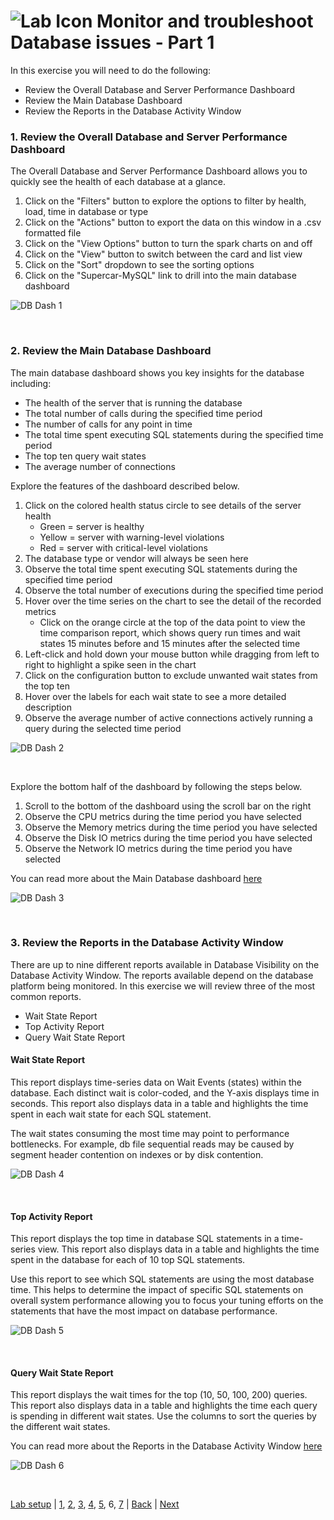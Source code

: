 ![Lab Icon](./assets/images/lab-icon.png) Monitor and troubleshoot Database issues - Part 1
=========================================================================

In this exercise you will need to do the following:

- Review the Overall Database and Server Performance Dashboard
- Review the Main Database Dashboard
- Review the Reports in the Database Activity Window


### **1.** Review the Overall Database and Server Performance Dashboard

The Overall Database and Server Performance Dashboard allows you to quickly see the health of each database at a glance.

1. Click on the "Filters" button to explore the options to filter by health, load, time in database or type
2. Click on the "Actions" button to export the data on this window in a .csv formatted file
3. Click on the "View Options" button to turn the spark charts on and off
4. Click on the "View" button to switch between the card and list view
5. Click on the "Sort" dropdown to see the sorting options
6. Click on the "Supercar-MySQL" link to drill into the main database dashboard

![DB Dash 1](./assets/images/06-db-dashboard-01.png)

<br>

### **2.** Review the Main Database Dashboard

The main database dashboard shows you key insights for the database including:

- The health of the server that is running the database
- The total number of calls during the specified time period
- The number of calls for any point in time
- The total time spent executing SQL statements during the specified time period
- The top ten query wait states
- The average number of connections

Explore the features of the dashboard described below.

1. Click on the colored health status circle to see details of the server health
   - Green = server is healthy
   - Yellow = server with warning-level violations
   - Red = server with critical-level violations
2. The database type or vendor will always be seen here
3. Observe the total time spent executing SQL statements during the specified time period
4. Observe the total number of executions during the specified time period
5. Hover over the time series on the chart to see the detail of the recorded metrics
   - Click on the orange circle at the top of the data point to view the time comparison report, which shows query run times and wait states 15 minutes before and 15 minutes after the selected time
6. Left-click and hold down your mouse button while dragging from left to right to highlight a spike seen in the chart
7. Click on the configuration button to exclude unwanted wait states from the top ten
8. Hover over the labels for each wait state to see a more detailed description
9.  Observe the average number of active connections actively running a query during the selected time period

![DB Dash 2](./assets/images/06-db-dashboard-02.png)

<br>

Explore the bottom half of the dashboard by following the steps below.

1. Scroll to the bottom of the dashboard using the scroll bar on the right
2. Observe the CPU metrics during the time period you have selected
3. Observe the Memory metrics during the time period you have selected
4. Observe the Disk IO metrics during the time period you have selected
5. Observe the Network IO metrics during the time period you have selected

You can read more about the Main Database dashboard [here](https://docs.appdynamics.com/display/latest/Database+Dashboard)


![DB Dash 3](./assets/images/06-db-dashboard-03.png)

<br>

### **3.** Review the Reports in the Database Activity Window

There are up to nine different reports available in Database Visibility on the Database Activity Window. The reports available depend on the database platform being monitored.  In this exercise we will review three of the most common reports.

- Wait State Report
- Top Activity Report
- Query Wait State Report


#### Wait State Report

This report displays time-series data on Wait Events (states) within the database. Each distinct wait is color-coded, and the Y-axis displays time in seconds. This report also displays data in a table and highlights the time spent in each wait state for each SQL statement.

The wait states consuming the most time may point to performance bottlenecks. For example, db file sequential reads may be caused by segment header contention on indexes or by disk contention.

![DB Dash 4](./assets/images/06-db-dashboard-04.png)

<br>

#### Top Activity Report

This report displays the top time in database SQL statements in a time-series view. This report also displays data in a table and highlights the time spent in the database for each of 10 top SQL statements.

Use this report to see which SQL statements are using the most database time. This helps to determine the impact of specific SQL statements on overall system performance allowing you to focus your tuning efforts on the statements that have the most impact on database performance.

![DB Dash 5](./assets/images/06-db-dashboard-05.png)

<br>

#### Query Wait State Report

This report displays the wait times for the top (10, 50, 100, 200) queries.  This report also displays data in a table and highlights the time each query is spending in different wait states.  Use the columns to sort the queries by the different wait states.

You can read more about the Reports in the Database Activity Window [here](https://docs.appdynamics.com/display/latest/Database+Activity+Window)

![DB Dash 6](./assets/images/06-db-dashboard-06.png)

<br>

[Lab setup](lab-exercise-00.md) | [1](lab-exercise-01.md), [2](lab-exercise-02.md), [3](lab-exercise-03.md), [4](lab-exercise-04.md), [5](lab-exercise-05.md), 6, [7](lab-exercise-07.md) | [Back](lab-exercise-05.md) | [Next](lab-exercise-07.md)
